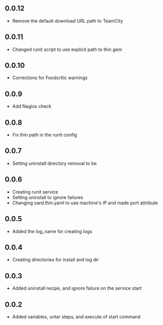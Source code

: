 ## 0.0.12
* Remove the default download URL path to TeamCity

## 0.0.11
* Changed runit script to use explicit path to thin gem

## 0.0.10
* Corrections for Foodcritic warnings

## 0.0.9
* Add Nagios check

## 0.0.8
* Fix thin path in the runit config

## 0.0.7
* Setting uninstall directory removal to be

## 0.0.6
* Creating runit service
* Setting uninstall to ignore failures
* Changing oard.thin.yaml to use machine's IP and made port attribute

## 0.0.5
* Added the log_name for creating logs

## 0.0.4
* Creating directories for install and log dir

## 0.0.3
* Added uninstall recipe, and ignore failure on the service start

## 0.0.2
* Added variables, untar steps, and execute of start command